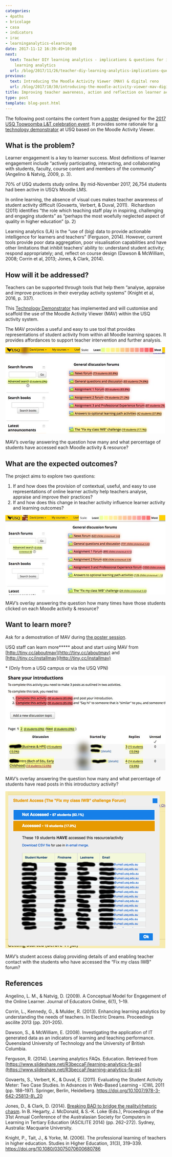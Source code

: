 ```yaml
---
categories:
- 4paths
- bricolage
- casa
- indicators
- irac
- learninganalytics-elearning
date: 2017-11-12 16:39:49+10:00
next:
  text: Teacher DIY learning analytics - implications & questions for institutional
    learning analytics
  url: /blog/2017/11/26/teacher-diy-learning-analytics-implications-questions-for-institutional-learning-analytics/
previous:
  text: Introducing the Moodle Activity Viewer (MAV) & digital reno
  url: /blog/2017/10/30/introducing-the-moodle-activity-viewer-mav-digital-reno/
title: Improving teacher awareness, action and reflection on learner activity
type: post
template: blog-post.html
---
```

The following post contains the content from [a poster](https://drive.google.com/file/d/1bQYs3_I6npq1uLT260EPDqG9a6nicg4w/view?usp=sharing) designed for the [2017 USQ Toowoomba L&T celebration event](http://bit.ly/twceleb2017). It provides some rationale for [a technology demonstrator](http://tiny.cc/techdem) at USQ based on the Moodle Activity Viewer.

## What is the problem?

Learner engagement is a key to learner success. Most definitions of learner engagement include “actively participating, interacting, and collaborating with students, faculty, course content and members of the community” (Angelino & Natvig, 2009, p. 3).

70% of USQ students study online. By mid-November 2017, 26,754 students had been active in USQ’s Moodle LMS.

In online learning, the absence of visual cues makes teacher awareness of student activity difficult (Govaerts, Verbert, & Duval, 2011).  Richardson (2011) identifies “the role which teaching staff play in inspiring, challenging and engaging students” as “perhaps the most woefully neglected aspect of quality in higher education” (p. 2)

Learning analytics (LA) is the “use of (big) data to provide actionable intelligence for learners and teachers” (Ferguson, 2014). However, current tools provide poor data aggregation, poor visualisation capabilities and have other limitations that inhibit teachers’ ability to: understand student activity; respond appropriately; and, reflect on course design (Dawson & McWilliam, 2008; Corrin et al, 2013; Jones, & Clark, 2014).

## How will it be addressed?

Teachers can be supported through tools that help them “analyse, appraise and improve practices in their everyday activity systems” (Knight et al, 2016, p. 337).

This [Technology Demonstrator](http://tiny.cc/techdem) has implemented and will customise and scaffold the use of the Moodle Activity Viewer (MAV) within the USQ activity system.

The MAV provides a useful and easy to use tool that provides representations of student activity from within all Moodle learning spaces. It provides affordances to support teacher intervention and further analysis.

[![MAV - How many students](images/24480176568_537dfab329.jpg)](https://www.flickr.com/photos/david_jones/24480176568/in/dateposted-public/ "MAV - How many students")

MAV’s overlay answering the question how many and what percentage of students have accessed each Moodle activity & resource?

## What are the expected outcomes?

The project aims to explore two questions:

1. If and how does the provision of contextual, useful, and easy to use representations of online learner activity help teachers analyse, appraise and improve their practices?
2. If and how does this change in teacher activity influence learner activity and learning outcomes?

[![MAV - How many clicks](images/24480182248_76a2a67f00.jpg)](https://www.flickr.com/photos/david_jones/24480182248/in/dateposted-public/ "MAV - How many clicks")

MAV’s overlay answering the question how many times have those students clicked on each Moodle activity & resource?

## Want to learn more?

Ask for a demostration of MAV during [the poster session](http://bit.ly/twceleb2017).

USQ staff can learn more**\*** about and start using MAV from [http://tiny.cc/aboutmav](http://tiny.cc/aboutmav) and [http://tiny.cc/installmav](http://tiny.cc/installmav)

\* (Only from a USQ campus or via the USQ VPN)

[![MAV - How many students in a forum](images/38351533541_fbc3634b74.jpg)](https://www.flickr.com/photos/david_jones/38351533541/in/dateposted-public/ "MAV - How many students in a forum")

MAV’s overlay answering the question how many and what percentage of students have read posts in this introductory activity?

[![MAV - Who accessed and how to contact them](images/24480178438_4be74527ee.jpg)](https://www.flickr.com/photos/david_jones/24480178438/in/dateposted-public/ "MAV - Who accessed and how to contact them")

MAV’s student access dialog providing details of and enabling teacher contact with the students who have accessed the “Fix my class IWB” forum?

## References

Angelino, L. M., & Natvig, D. (2009). A Conceptual Model for Engagement of the Online Learner. Journal of Educators Online, 6(1), 1–19.

Corrin, L., Kennedy, G., & Mulder, R. (2013). Enhancing learning analytics by understanding the needs of teachers. In Electric Dreams. Proceedings ascilite 2013 (pp. 201–205).

Dawson, S., & McWilliam, E. (2008). Investigating the application of IT generated data as an indicators of learning and teaching performance. Queensland University of Technology and the University of British Columbia.

Ferguson, R. (2014). Learning analytics FAQs. Education. Retrieved from [https://www.slideshare.net/R3beccaF/learning-analytics-fa-qs](https://www.slideshare.net/R3beccaF/learning-analytics-fa-qs)

Govaerts, S., Verbert, K., & Duval, E. (2011). Evaluating the Student Activity Meter: Two Case Studies. In Advances in Web-Based Learning - ICWL 2011 (pp. 188–197). Springer, Berlin, Heidelberg. https://doi.org/10.1007/978-3-642-25813-8\_20

Jones, D., & Clark, D. (2014). [Breaking BAD to bridge the reality/rhetoric chasm](http://tiny.cc/breakingBad). In B. Hegarty, J. McDonald, & S.-K. Loke (Eds.), Proceedings of the 31st Annual Conference of the Australasian Society for Computers in Learning in Tertiary Education (ASCILITE 2014) (pp. 262–272). Sydney, Australia: Macquarie University.

Knight, P., Tait, J., & Yorke, M. (2006). The professional learning of teachers in higher education. Studies in Higher Education, 31(3), 319–339. https://doi.org/10.1080/03075070600680786